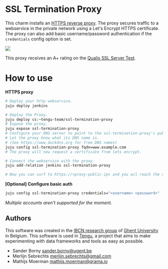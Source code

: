 # SSL Termination Proxy

This charm installs an [HTTPS reverse proxy](https://en.wikipedia.org/wiki/TLS_termination_proxy). The proxy secures traffic to a webservice in the private network using a Let's Encrypt HTTPS certificate. The proxy can also add basic username/password authentication if the `credentials` config option is set.

<img src="https://raw.githubusercontent.com/tengu-team/layer-ssl-termination-proxy/master/docs/ssl-termination-proxy.png">

This proxy receives an A+ rating on the [Qualis SSL Server Test](https://www.ssllabs.com/ssltest/index.html).

# How to use

**HTTPS proxy**

```bash
# Deploy your http webservice.
juju deploy jenkins

# Deploy the Proxy.
juju deploy cs:~tengu-team/ssl-termination-proxy
# Expose the proxy.
juju expose ssl-termination-proxy
# Configure your DNS server to point to the ssl-termination-proxy's public ip.
# Let the proxy know what its DNS name is.
# (See https://www.duckdns.org for free DNS names)
juju config ssl-termination-proxy fqdn=www.example.com
# The proxy will now request a certificate from lets encrypt.

# Connect the webservice with the proxy.
juju add-relation jenkins ssl-termination-proxy

# Now you can surf to https://<proxy-public-ip> and you wil reach the webservice.
```

**[Optional] Configure basic auth**

```bash
juju config ssl-termination-proxy credentials="<username> <password>"
```

*Multiple accounts aren't supported for the moment.*

## Authors

This software was created in the [IBCN research group](https://www.ibcn.intec.ugent.be/) of [Ghent University](https://www.ugent.be/en) in Belgium. This software is used in [Tengu](https://tengu.intec.ugent.be), a project that aims to make experimenting with data frameworks and tools as easy as possible.

 - Sander Borny <sander.borny@ugent.be>
 - Merlijn Sebrechts <merlijn.sebrechts@gmail.com>
 - Mathijs Moerman <mathijs.moerman@qrama.io>
